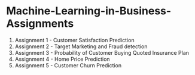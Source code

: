 # Machine-Learning-in-Business-Assignments

1. Assignment 1 - Customer Satisfaction Prediction
2. Assignment 2 - Target Marketing and Fraud detection
3. Assignment 3 - Probability of Customer Buying Quoted Insurance Plan
4. Assignment 4 - Home Price Prediction
5. Assignment 5 - Customer Churn Prediction
